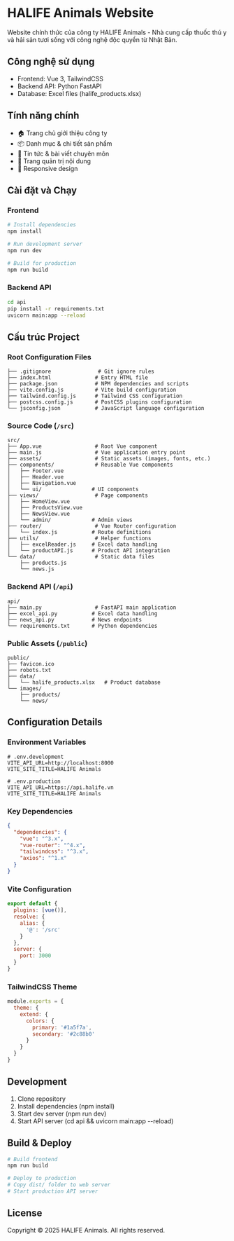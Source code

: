 # HALIFE Animals Website

Website chính thức của công ty HALIFE Animals - Nhà cung cấp thuốc thú y và hải sản tươi sống với công nghệ độc quyền từ Nhật Bản.

## Công nghệ sử dụng

- Frontend: Vue 3, TailwindCSS
- Backend API: Python FastAPI 
- Database: Excel files (halife_products.xlsx)

## Tính năng chính

- 🏠 Trang chủ giới thiệu công ty
- 📦 Danh mục & chi tiết sản phẩm
- 📰 Tin tức & bài viết chuyên môn
- 👥 Trang quản trị nội dung
- 📱 Responsive design

## Cài đặt và Chạy

### Frontend
```bash
# Install dependencies
npm install

# Run development server
npm run dev

# Build for production
npm run build
```

### Backend API
```bash
cd api
pip install -r requirements.txt
uvicorn main:app --reload
```

## Cấu trúc Project

### Root Configuration Files
```
├── .gitignore               # Git ignore rules
├── index.html              # Entry HTML file
├── package.json            # NPM dependencies and scripts
├── vite.config.js          # Vite build configuration
├── tailwind.config.js      # Tailwind CSS configuration
├── postcss.config.js       # PostCSS plugins configuration
└── jsconfig.json           # JavaScript language configuration
```

### Source Code (`/src`)
```
src/
├── App.vue                 # Root Vue component
├── main.js                 # Vue application entry point
├── assets/                 # Static assets (images, fonts, etc.)
├── components/             # Reusable Vue components
│   ├── Footer.vue
│   ├── Header.vue 
│   ├── Navigation.vue
│   └── ui/                # UI components
├── views/                  # Page components
│   ├── HomeView.vue 
│   ├── ProductsView.vue
│   ├── NewsView.vue
│   └── admin/             # Admin views
├── router/                 # Vue Router configuration
│   └── index.js           # Route definitions
├── utils/                  # Helper functions
│   ├── excelReader.js     # Excel data handling
│   └── productAPI.js      # Product API integration
└── data/                   # Static data files
    ├── products.js
    └── news.js
```

### Backend API (`/api`)
```
api/
├── main.py                 # FastAPI main application
├── excel_api.py           # Excel data handling
├── news_api.py            # News endpoints
└── requirements.txt       # Python dependencies
```

### Public Assets (`/public`)
```
public/
├── favicon.ico
├── robots.txt
├── data/
│   └── halife_products.xlsx   # Product database
└── images/
    ├── products/
    └── news/
```

## Configuration Details

### Environment Variables
```env
# .env.development
VITE_API_URL=http://localhost:8000
VITE_SITE_TITLE=HALIFE Animals

# .env.production
VITE_API_URL=https://api.halife.vn
VITE_SITE_TITLE=HALIFE Animals
```

### Key Dependencies
```json
{
  "dependencies": {
    "vue": "^3.x",
    "vue-router": "^4.x",
    "tailwindcss": "^3.x",
    "axios": "^1.x"
  }
}
```

### Vite Configuration
```javascript
export default {
  plugins: [vue()],
  resolve: {
    alias: {
      '@': '/src'
    }
  },
  server: {
    port: 3000
  }
}
```

### TailwindCSS Theme
```javascript
module.exports = {
  theme: {
    extend: {
      colors: {
        primary: '#1a5f7a',
        secondary: '#2c88b0'
      }
    }
  }
}
```

## Development

1. Clone repository
2. Install dependencies (npm install)
3. Start dev server (npm run dev)
4. Start API server (cd api && uvicorn main:app --reload)

## Build & Deploy

```bash
# Build frontend
npm run build

# Deploy to production
# Copy dist/ folder to web server
# Start production API server
```

## License

Copyright © 2025 HALIFE Animals. All rights reserved.